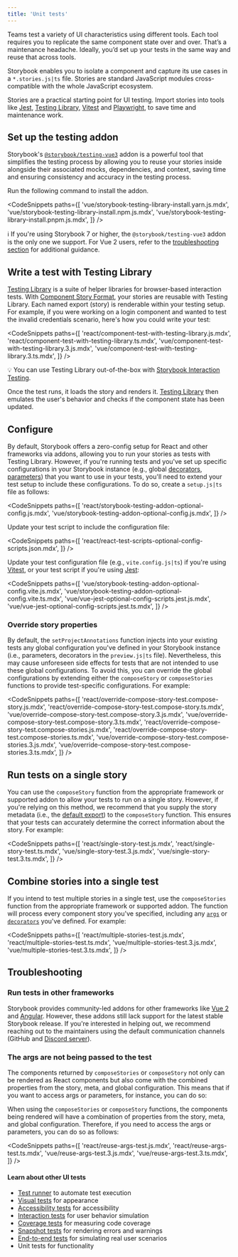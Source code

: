 ```yaml
---
title: 'Unit tests'
---
```


Teams test a variety of UI characteristics using different tools. Each tool requires you to replicate the same component state over and over. That’s a maintenance headache. Ideally, you’d set up your tests in the same way and reuse that across tools.

Storybook enables you to isolate a component and capture its use cases in a `*.stories.js|ts` file. Stories are standard JavaScript modules cross-compatible with the whole JavaScript ecosystem.

Stories are a practical starting point for UI testing. Import stories into tools like [Jest](https://jestjs.io/), [Testing Library](https://testing-library.com/), [Vitest](https://vitest.dev/) and [Playwright](https://playwright.dev/), to save time and maintenance work.

<IfRenderer renderer='vue'>

## Set up the testing addon

Storybook's [`@storybook/testing-vue3`](https://storybook.js.org/addons/@storybook/testing-vue3/) addon is a powerful tool that simplifies the testing process by allowing you to reuse your stories inside alongside their associated mocks, dependencies, and context, saving time and ensuring consistency and accuracy in the testing process.

Run the following command to install the addon.

<!-- prettier-ignore-start -->

<CodeSnippets
  paths={[
    'vue/storybook-testing-library-install.yarn.js.mdx',
    'vue/storybook-testing-library-install.npm.js.mdx',
    'vue/storybook-testing-library-install.pnpm.js.mdx',
  ]}
/>

<!-- prettier-ignore-end -->

<div class="aside">

ℹ️ If you're using Storybook 7 or higher, the `@storybook/testing-vue3` addon is the only one we support. For Vue 2 users, refer to the [troubleshooting section](#troubleshooting) for additional guidance.

</div>

</IfRenderer>

## Write a test with Testing Library

[Testing Library](https://testing-library.com/) is a suite of helper libraries for browser-based interaction tests. With [Component Story Format](../api/csf.md), your stories are reusable with Testing Library. Each named export (story) is renderable within your testing setup. For example, if you were working on a login component and wanted to test the invalid credentials scenario, here's how you could write your test:

<!-- prettier-ignore-start -->

<CodeSnippets
  paths={[
    'react/component-test-with-testing-library.js.mdx',
    'react/component-test-with-testing-library.ts.mdx',
    'vue/component-test-with-testing-library.3.js.mdx',
    'vue/component-test-with-testing-library.3.ts.mdx',
  ]}
/>

<!-- prettier-ignore-end -->

<div class="aside">

💡 You can use Testing Library out-of-the-box with [Storybook Interaction Testing](./interaction-testing.md).

</div>

Once the test runs, it loads the story and renders it. [Testing Library](https://testing-library.com/) then emulates the user's behavior and checks if the component state has been updated.

## Configure

By default, Storybook offers a zero-config setup for React and other frameworks via addons, allowing you to run your stories as tests with Testing Library. However, if you're running tests and you've set up specific configurations in your Storybook instance (e.g., global [decorators](../writing-stories/decorators.md#global-decorators), [parameters](../writing-stories/parameters.md#global-parameters)) that you want to use in your tests, you'll need to extend your test setup to include these configurations. To do so, create a `setup.js|ts` file as follows:

<!-- prettier-ignore-start -->

<CodeSnippets
  paths={[
    'react/storybook-testing-addon-optional-config.js.mdx',
    'vue/storybook-testing-addon-optional-config.js.mdx',
  ]}
/>

<!-- prettier-ignore-end -->

<IfRenderer renderer='react'>

Update your test script to include the configuration file:

<!-- prettier-ignore-start -->

<CodeSnippets
  paths={[
    'react/react-test-scripts-optional-config-scripts.json.mdx',
  ]}
/>

<!-- prettier-ignore-end -->

</IfRenderer>

<IfRenderer renderer='vue'>

Update your test configuration file (e.g., `vite.config.js|ts`) if you're using [Vitest](https://vitest.dev/), or your test script if you're using [Jest](https://jestjs.io/):

<!-- prettier-ignore-start -->

<CodeSnippets
  paths={[
    'vue/storybook-testing-addon-optional-config.vite.js.mdx',
    'vue/storybook-testing-addon-optional-config.vite.ts.mdx',
    'vue/vue-jest-optional-config-scripts.jest.js.mdx',
    'vue/vue-jest-optional-config-scripts.jest.ts.mdx',
  ]}
/>

<!-- prettier-ignore-end -->

</IfRenderer>

### Override story properties

By default, the `setProjectAnnotations` function injects into your existing tests any global configuration you've defined in your Storybook instance (i.e., parameters, decorators in the `preview.js|ts` file). Nevertheless, this may cause unforeseen side effects for tests that are not intended to use these global configurations. To avoid this, you can override the global configurations by extending either the `composeStory` or `composeStories` functions to provide test-specific configurations. For example:

<!-- prettier-ignore-start -->

<CodeSnippets
  paths={[
    'react/override-compose-story-test.compose-story.js.mdx',
    'react/override-compose-story-test.compose-story.ts.mdx',
    'vue/override-compose-story-test.compose-story.3.js.mdx',
    'vue/override-compose-story-test.compose-story.3.ts.mdx',
    'react/override-compose-story-test.compose-stories.js.mdx',
    'react/override-compose-story-test.compose-stories.ts.mdx',
    'vue/override-compose-story-test.compose-stories.3.js.mdx',
    'vue/override-compose-story-test.compose-stories.3.ts.mdx',
  ]}
/>

<!-- prettier-ignore-end -->

## Run tests on a single story

You can use the `composeStory` function from the appropriate framework or supported addon to allow your tests to run on a single story. However, if you're relying on this method, we recommend that you supply the story metadata (i.e., the [default export](../writing-stories/introduction.md#default-export)) to the `composeStory` function. This ensures that your tests can accurately determine the correct information about the story. For example:

<!-- prettier-ignore-start -->

<CodeSnippets
  paths={[
    'react/single-story-test.js.mdx',
    'react/single-story-test.ts.mdx',
    'vue/single-story-test.3.js.mdx',
    'vue/single-story-test.3.ts.mdx',
  ]}
/>

<!-- prettier-ignore-end -->

## Combine stories into a single test

If you intend to test multiple stories in a single test, use the `composeStories` function from the appropriate framework or supported addon. The function will process every component story you've specified, including any [`args`](../writing-stories/args.md) or [`decorators`](../writing-stories/decorators.md) you've defined. For example:

<!-- prettier-ignore-start -->

<CodeSnippets
  paths={[
    'react/multiple-stories-test.js.mdx',
    'react/multiple-stories-test.ts.mdx',
    'vue/multiple-stories-test.3.js.mdx',
    'vue/multiple-stories-test.3.ts.mdx',
  ]}
/>

<!-- prettier-ignore-end -->

## Troubleshooting

### Run tests in other frameworks

Storybook provides community-led addons for other frameworks like [Vue 2](https://storybook.js.org/addons/@storybook/testing-vue) and [Angular](https://storybook.js.org/addons/@storybook/testing-angular). However, these addons still lack support for the latest stable Storybook release. If you're interested in helping out, we recommend reaching out to the maintainers using the default communication channels (GitHub and [Discord server](https://discord.com/channels/486522875931656193/839297503446695956)).

### The args are not being passed to the test

<IfRenderer renderer='react'>

The components returned by `composeStories` or `composeStory` not only can be rendered as React components but also come with the combined properties from the story, meta, and global configuration. This means that if you want to access args or parameters, for instance, you can do so:

</IfRenderer>

<IfRenderer renderer='vue'>

When using the `composeStories` or `composeStory` functions, the components being rendered will have a combination of properties from the story, meta, and global configuration. Therefore, if you need to access the args or parameters, you can do so as follows:

</IfRenderer>

<!-- prettier-ignore-start -->

<CodeSnippets
  paths={[
    'react/reuse-args-test.js.mdx',
    'react/reuse-args-test.ts.mdx',
    'vue/reuse-args-test.3.js.mdx',
    'vue/reuse-args-test.3.ts.mdx',
  ]}
/>

<!-- prettier-ignore-end -->

#### Learn about other UI tests

- [Test runner](./test-runner.md) to automate test execution
- [Visual tests](./visual-testing.md) for appearance
- [Accessibility tests](./accessibility-testing.md) for accessibility
- [Interaction tests](./interaction-testing.md) for user behavior simulation
- [Coverage tests](./test-coverage.md) for measuring code coverage
- [Snapshot tests](./snapshot-testing.md) for rendering errors and warnings
- [End-to-end tests](./end-to-end-testing.md) for simulating real user scenarios
- Unit tests for functionality
